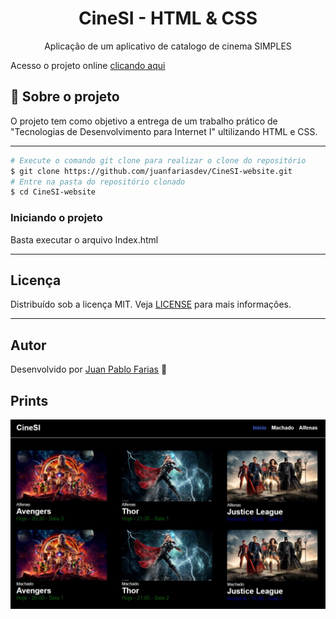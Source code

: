 <h1 align="center">
    CineSI - HTML & CSS
</h1>
<p align="center">Aplicação de um aplicativo de catalogo de cinema SIMPLES</p>

Acesso o projeto online [clicando aqui](https://juanfariasdev.github.io/CineSI-website/)

## 🎯 Sobre o projeto

O projeto tem como objetivo a entrega de um trabalho prático de "Tecnologias de Desenvolvimento para Internet I" ultilizando HTML e CSS.

---

```bash
# Execute o comando git clone para realizar o clone do repositório
$ git clone https://github.com/juanfariasdev/CineSI-website.git
# Entre na pasta do repositório clonado
$ cd CineSI-website
```

### **Iniciando o projeto**

Basta executar o arquivo Index.html

---

## Licença

Distribuído sob a licença MIT. Veja [LICENSE](LICENSE) para mais informações.

---

## Autor

Desenvolvido por [Juan Pablo Farias](https://juanpablofarias.com/) 👋

## Prints

![Screenshots](screenshots/print.jpg)

